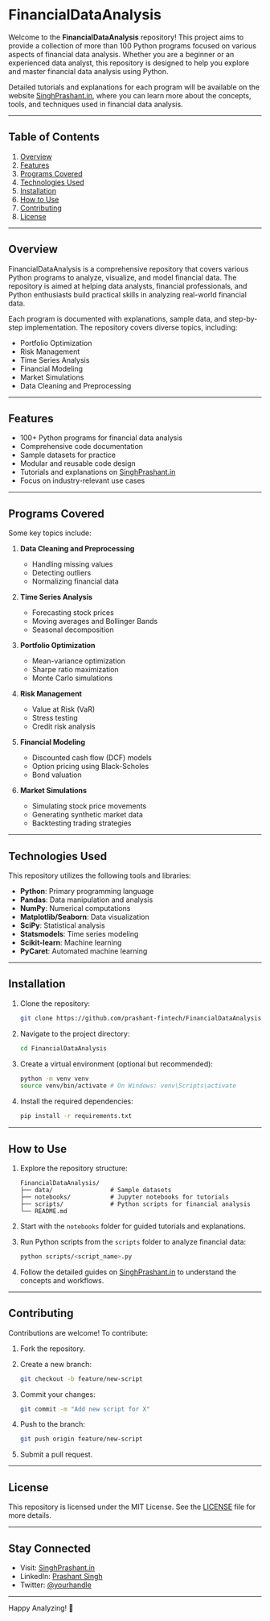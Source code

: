 # FinancialDataAnalysis

Welcome to the **FinancialDataAnalysis** repository! This project aims to provide a collection of more than 100 Python programs focused on various aspects of financial data analysis. Whether you are a beginner or an experienced data analyst, this repository is designed to help you explore and master financial data analysis using Python.

Detailed tutorials and explanations for each program will be available on the website [SinghPrashant.in](https://www.singhprashant.in), where you can learn more about the concepts, tools, and techniques used in financial data analysis.

---

## Table of Contents

1. [Overview](#overview)
2. [Features](#features)
3. [Programs Covered](#programs-covered)
4. [Technologies Used](#technologies-used)
5. [Installation](#installation)
6. [How to Use](#how-to-use)
7. [Contributing](#contributing)
8. [License](#license)

---

## Overview

FinancialDataAnalysis is a comprehensive repository that covers various Python programs to analyze, visualize, and model financial data. The repository is aimed at helping data analysts, financial professionals, and Python enthusiasts build practical skills in analyzing real-world financial data.

Each program is documented with explanations, sample data, and step-by-step implementation. The repository covers diverse topics, including:

- Portfolio Optimization
- Risk Management
- Time Series Analysis
- Financial Modeling
- Market Simulations
- Data Cleaning and Preprocessing

---

## Features

- 100+ Python programs for financial data analysis
- Comprehensive code documentation
- Sample datasets for practice
- Modular and reusable code design
- Tutorials and explanations on [SinghPrashant.in](https://www.singhprashant.in)
- Focus on industry-relevant use cases

---

## Programs Covered

Some key topics include:

1. **Data Cleaning and Preprocessing**
   - Handling missing values
   - Detecting outliers
   - Normalizing financial data

2. **Time Series Analysis**
   - Forecasting stock prices
   - Moving averages and Bollinger Bands
   - Seasonal decomposition

3. **Portfolio Optimization**
   - Mean-variance optimization
   - Sharpe ratio maximization
   - Monte Carlo simulations

4. **Risk Management**
   - Value at Risk (VaR)
   - Stress testing
   - Credit risk analysis

5. **Financial Modeling**
   - Discounted cash flow (DCF) models
   - Option pricing using Black-Scholes
   - Bond valuation

6. **Market Simulations**
   - Simulating stock price movements
   - Generating synthetic market data
   - Backtesting trading strategies

---

## Technologies Used

This repository utilizes the following tools and libraries:

- **Python**: Primary programming language
- **Pandas**: Data manipulation and analysis
- **NumPy**: Numerical computations
- **Matplotlib/Seaborn**: Data visualization
- **SciPy**: Statistical analysis
- **Statsmodels**: Time series modeling
- **Scikit-learn**: Machine learning
- **PyCaret**: Automated machine learning

---

## Installation

1. Clone the repository:

   ```bash
   git clone https://github.com/prashant-fintech/FinancialDataAnalysis.git
   ```

2. Navigate to the project directory:

   ```bash
   cd FinancialDataAnalysis
   ```

3. Create a virtual environment (optional but recommended):

   ```bash
   python -m venv venv
   source venv/bin/activate # On Windows: venv\Scripts\activate
   ```

4. Install the required dependencies:

   ```bash
   pip install -r requirements.txt
   ```

---

## How to Use

1. Explore the repository structure:

   ```plaintext
   FinancialDataAnalysis/
   ├── data/                # Sample datasets
   ├── notebooks/           # Jupyter notebooks for tutorials
   ├── scripts/             # Python scripts for financial analysis
   └── README.md
   ```

2. Start with the `notebooks` folder for guided tutorials and explanations.

3. Run Python scripts from the `scripts` folder to analyze financial data:

   ```bash
   python scripts/<script_name>.py
   ```

4. Follow the detailed guides on [SinghPrashant.in](https://www.singhprashant.in) to understand the concepts and workflows.

---

## Contributing

Contributions are welcome! To contribute:

1. Fork the repository.
2. Create a new branch:

   ```bash
   git checkout -b feature/new-script
   ```

3. Commit your changes:

   ```bash
   git commit -m "Add new script for X"
   ```

4. Push to the branch:

   ```bash
   git push origin feature/new-script
   ```

5. Submit a pull request.

---

## License

This repository is licensed under the MIT License. See the [LICENSE](LICENSE) file for more details.

---

## Stay Connected

- Visit: [SinghPrashant.in](https://www.singhprashant.in)
- LinkedIn: [Prashant Singh](https://linkedin.com/in/yourprofile)
- Twitter: [@yourhandle](https://twitter.com/yourhandle)

---

Happy Analyzing! 🚀

